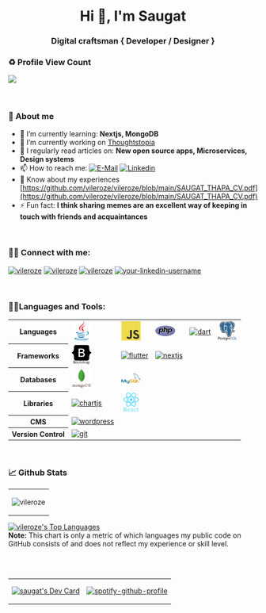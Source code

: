 <h1 align="center">Hi 👋, I'm Saugat</h1>
<h3 align="center">Digital craftsman { Developer / Designer }</h3>

<!-- <p align="left"> <img src="https://komarev.com/ghpvc/?username=vileroze&label=Profile%20views&color=0e75b6&style=flat" alt="vileroze" /> </p> -->

### ♻️ Profile View Count
<p align="left" >   
  <img src="https://profile-counter.glitch.me/dp21369/count.svg" />  
</p>

<br>

### 📖 About me
- 🌱 I’m currently learning:  **Nextjs, MongoDB**
- 🔭 I’m currently working on [Thoughtstopia](https://thoughtstopia.vercel.app/)
- 📝 I regularly read articles on:  **New open source apps, Microservices, Design systems**
- 📫 How to reach me:  [![E-Mail](https://img.shields.io/badge/email-reveal-2a8?style=flat-square&logo=gmail&logoColor=white)](https://mailhide.io/e/N77A7EBh)   [![Linkedin](https://img.shields.io/badge/linked-in-369?style=flat-square&logo=linkedin&logoColor=white&color=blue)](https://www.linkedin.com/in/saugat-thapa-a3a92913a/)
- 📄 Know about my experiences [https://github.com/vileroze/vileroze/blob/main/SAUGAT_THAPA_CV.pdf](https://github.com/vileroze/vileroze/blob/main/SAUGAT_THAPA_CV.pdf)
- ⚡ Fun fact:  **I think sharing memes are an excellent way of keeping in touch with friends and acquaintances**

<br>

### 🙋‍♂️ Connect with me:
<p align="left">
<a href="https://codepen.io/vileroze" target="blank"><img align="center" src="https://raw.githubusercontent.com/rahuldkjain/github-profile-readme-generator/master/src/images/icons/Social/codepen.svg" alt="vileroze" height="30" width="40" /></a>
<a href="https://dev.to/vileroze" target="blank"><img align="center" src="https://raw.githubusercontent.com/rahuldkjain/github-profile-readme-generator/master/src/images/icons/Social/devto.svg" alt="vileroze" height="30" width="40" /></a>
<a href="https://www.leetcode.com/vileroze" target="blank"><img align="center" src="https://raw.githubusercontent.com/rahuldkjain/github-profile-readme-generator/master/src/images/icons/Social/leet-code.svg" alt="vileroze" height="30" width="40" /></a>
  <a href="https://www.linkedin.com/in/saugat-thapa-a3a92913a/" target="blank"><img align="center" src="https://raw.githubusercontent.com/rahuldkjain/github-profile-readme-generator/master/src/images/icons/Social/linked-in-alt.svg" alt="your-linkedin-username" height="30" width="40" /></a>
</p>

<br>

### 👨‍💻Languages and Tools:
<table width="1000">
  <tr>
    <th>Languages</th>
    <td><a href="https://www.java.com" target="_blank" rel="noreferrer"> <img src="https://raw.githubusercontent.com/devicons/devicon/master/icons/java/java-original.svg" alt="java" width="40" height="40"/> </a></td>
    <td><a href="https://developer.mozilla.org/en-US/docs/Web/JavaScript" target="_blank" rel="noreferrer"> <img src="https://raw.githubusercontent.com/devicons/devicon/master/icons/javascript/javascript-original.svg" alt="javascript" width="40" height="40"/> </a></td>
    <td><a href="https://www.php.net" target="_blank" rel="noreferrer"> <img src="https://raw.githubusercontent.com/devicons/devicon/master/icons/php/php-original.svg" alt="php" width="40" height="40"/> </a></td>
    <td><a href="https://dart.dev" target="_blank" rel="noreferrer"> <img src="https://www.vectorlogo.zone/logos/dartlang/dartlang-icon.svg" alt="dart" width="40" height="40"/> </a></td>
    <td><a href="https://www.postgresql.org" target="_blank" rel="noreferrer"> <img src="https://raw.githubusercontent.com/devicons/devicon/master/icons/postgresql/postgresql-original-wordmark.svg" alt="postgresql" width="40" height="40"/> </a></td>
  </tr>
  <tr>
    <th>Frameworks</th>
    <td><a href="https://getbootstrap.com" target="_blank" rel="noreferrer"> <img src="https://raw.githubusercontent.com/devicons/devicon/master/icons/bootstrap/bootstrap-plain-wordmark.svg" alt="bootstrap" width="40" height="40"/> </a></td>
    
  <td><a href="https://flutter.dev" target="_blank" rel="noreferrer"> <img src="https://www.vectorlogo.zone/logos/flutterio/flutterio-icon.svg" alt="flutter" width="40" height="40"/> </a></td>
    <td><a href="https://nextjs.org/" target="_blank" rel="noreferrer"> <img src="https://cdn-1.webcatalog.io/catalog/next-js-docs/next-js-docs-icon-filled-256.webp?v=1675593584368" alt="nextjs" width="40" height="40"/> </a></td>
    
  </tr>
  <tr>
    <th>Databases</th>
    <td><a href="https://www.mongodb.com/" target="_blank" rel="noreferrer"> <img src="https://raw.githubusercontent.com/devicons/devicon/master/icons/mongodb/mongodb-original-wordmark.svg" alt="mongodb" width="40" height="40"/> </a></td>
    <td><a href="https://www.mysql.com/" target="_blank" rel="noreferrer"> <img src="https://raw.githubusercontent.com/devicons/devicon/master/icons/mysql/mysql-original-wordmark.svg" alt="mysql" width="40" height="40"/> </a></td>
    
  </tr>
  <tr>
    <th>Libraries</th>
    <td><a href="https://www.chartjs.org" target="_blank" rel="noreferrer"> <img src="https://www.chartjs.org/media/logo-title.svg" alt="chartjs" width="40" height="40"/> </a></td>
    <td><a href="https://reactjs.org/" target="_blank" rel="noreferrer"> <img src="https://raw.githubusercontent.com/devicons/devicon/master/icons/react/react-original-wordmark.svg" alt="react" width="40" height="40"/> </a></td>
  </tr>
  <tr>
    <th>CMS</th>
    <td><a href="https://www.wordpress.org" target="_blank" rel="noreferrer"> <img src="https://cdn.worldvectorlogo.com/logos/wordpress-icon-1.svg" alt="wordpress" width="40" height="40"/> </a></td>
  </tr>
  <tr>
    <th>Version Control</th>
    <td><a href="https://github.com/dp21369/"><img src="https://upload.wikimedia.org/wikipedia/commons/thumb/3/3f/Git_icon.svg/1200px-Git_icon.svg.png" alt="git" width="40" height="40"></a></td>
  </tr>
</table>

<br>

### 📈 Github Stats
<table>
  <tr>
<!--     <td>
      <p><img align="center" src="https://github-readme-stats.vercel.app/api?username=vileroze&show_icons=true&locale=en&hide=&text_color=daf7dc&bg_color=151515" alt="vileroze" /></p>
    </td> -->
    <td>
      <p><img align="center" src="https://github-readme-streak-stats.herokuapp.com/?user=vileroze&hide=&text_color=daf7dc&bg_color=151515" alt="vileroze" /></p>
    </td>
  </tr>
</table>

<a href="https://github.com/anuraghazra/github-readme-stats"><img alt="vileroze's Top Languages" src="https://github-readme-stats.vercel.app/api/top-langs/?username=vileroze&langs_count=6&layout=compact&text_color=daf7dc&bg_color=151515" /></a>
<br>
<b>Note:</b> This chart is only a metric of which languages my public code on GitHub consists of and does not reflect my experience or skill level.

<br>
<br>

<table width="100%" align="center"> 
  <tr>
    <td>
      <a href="https://app.daily.dev/vileroze"><img src="https://api.daily.dev/devcards/477382102f68444f8460fa7d4f210768.png?r=8hp" width="300" alt="saugat's Dev Card"/></a>
    </td>
    <td>
        
   [![spotify-github-profile](https://spotify-github-profile.vercel.app/api/view?uid=31jq6wkxkbrlzhzj4vld2lzrks7a&cover_image=true&theme=default&show_offline=false&background_color=0e0c0c&interchange=false&bar_color_cover=true)](https://open.spotify.com/user/31jq6wkxkbrlzhzj4vld2lzrks7a?si=05c225de32f64f5e&nd=1)
  
  </td>
  </tr>
</table>
